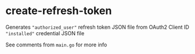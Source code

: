 # create-refresh-token

Generates `"authorized_user"` refresh token JSON file from OAuth2 Client ID `"installed"` credential JSON file

See comments from `main.go` for more info
